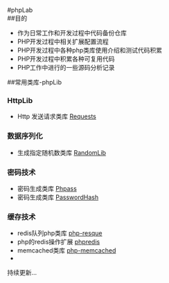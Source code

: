 
#phpLab  
##目的
* 作为日常工作和开发过程中代码备份仓库
* PHP开发过程中相关扩展配置流程
* PHP开发过程中各种php类库使用介绍和测试代码积累
* PHP开发过程中积累各种可复用代码
* PHP工作中进行的一些源码分析记录

##常用类库-phpLib

### HttpLib
* Http 发送请求类库 [Requests](https://github.com/rmccue/Requests)

### 数据序列化
* 生成指定随机数类库 [RandomLib](https://github.com/ircmaxell/RandomLib)  

### 密码技术
* 密码生成类库 [Phpass](https://github.com/rchouinard/phpass)
* 密码生成类库 [PasswordHash](http://www.openwall.com/phpass/)

### 缓存技术
* redis队列php类库 [php-resque](https://github.com/chrisboulton/php-resque)    
* php的redis操作扩展 [phpredis](https://github.com/phpredis/phpredis)
* memcached类库 [php-memcached](https://github.com/wxb/phpLab/tree/master/%E7%BC%93%E5%AD%98%E6%8A%80%E6%9C%AF/memcache)
*


持续更新...
